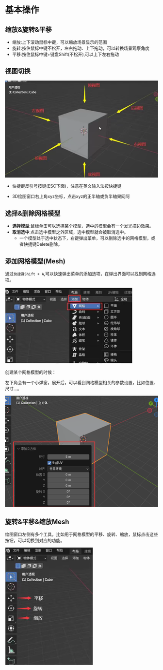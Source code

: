 # 基本操作

## 缩放&旋转&平移

- 缩放:上下滚动鼠标中键，可以缩放场景显示的范围
- 旋转:按住鼠标中键不松开，左右拖动、上下拖动，可以转换场景观察角度
- 平移:按住鼠标中键+键盘Shift(不松开),可以上下左右拖动

## 视图切换

![image-20250308143111243](./blender.assets/视图.png)

- 快捷键反引号按键(ESC下面)，注意在英文输入法按快捷键

- 3D绘图窗口右上角xyz坐标，点击xyz的正半轴或负半轴果网阿

## 选择&删除网格模型

- **选择模型**:鼠标单击可以选择某个模型，选中的模型会有一个发光描边效果。
- **取消选中**:点击选中模型之外区域，选中模型就会被取消选中。
  - 一个模型处于选中状态下，右键弹出菜单，可以删除选中的网格模型，或者快捷键Delete删除。

## 添加网格模型(Mesh)

通过`快捷键Shift + A`,可以快速弹出菜单的添加选项，在弹出界面可以找到网格选项。

![image-20250308143515434](./blender.assets/add.png)

创建某个网格模型的时候：

左下角会有一个小弹窗，展开后，可以看到网格模型相关的参数设置，比如位置、尺寸...。

![image-20250308143650804](./blender.assets/基础设置.png)

## 旋转&平移&缩放Mesh

绘图窗口左侧有多个工具，比如用于网格模型的平移、旋转、缩放，鼠标点击这些按钮，可以切换到对应的功能。

![image-20250308144027690](./blender.assets/操作mesh.png)